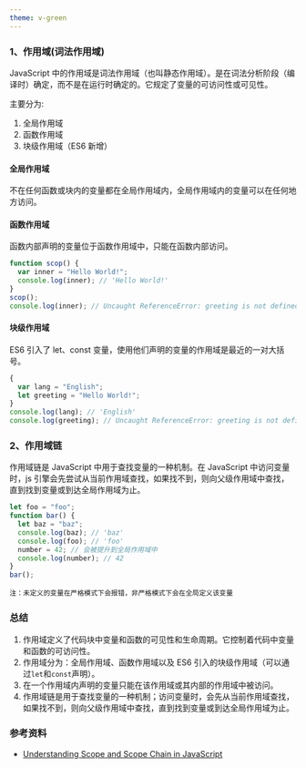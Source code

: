 ```yaml
---
theme: v-green
---
```


### 1、作用域(词法作用域)

JavaScript 中的作用域是词法作用域（也叫静态作用域）。是在词法分析阶段（编译时）确定，而不是在运行时确定的。它规定了变量的可访问性或可见性。

主要分为:

1. 全局作用域
2. 函数作用域
3. 块级作用域（ES6 新增）

#### 全局作用域

不在任何函数或块内的变量都在全局作用域内，全局作用域内的变量可以在任何地方访问。

#### 函数作用域

函数内部声明的变量位于函数作用域中，只能在函数内部访问。

```javascript
function scop() {
  var inner = "Hello World!";
  console.log(inner); // 'Hello World!'
}
scop();
console.log(inner); // Uncaught ReferenceError: greeting is not defined
```

#### 块级作用域

ES6 引入了 let、const 变量，使用他们声明的变量的作用域是最近的一对大括号。

```javascript
{
  var lang = "English";
  let greeting = "Hello World!";
}
console.log(lang); // 'English'
console.log(greeting); // Uncaught ReferenceError: greeting is not defined
```

### 2、作用域链

作用域链是 JavaScript 中用于查找变量的一种机制。在 JavaScript 中访问变量时，js 引擎会先尝试从当前作用域查找，如果找不到，则向父级作用域中查找，直到找到变量或到达全局作用域为止。

```javascript
let foo = "foo";
function bar() {
  let baz = "baz";
  console.log(baz); // 'baz'
  console.log(foo); // 'foo'
  number = 42; // 会被提升到全局作用域中
  console.log(number); // 42
}
bar();
```

`注：未定义的变量在严格模式下会报错，非严格模式下会在全局定义该变量`

### 总结

1. 作用域定义了代码块中变量和函数的可见性和生命周期。它控制着代码中变量和函数的可访问性。
2. 作用域分为：全局作用域、函数作用域以及 ES6 引入的块级作用域（可以通过`let`和`const`声明）。
3. 在一个作用域内声明的变量只能在该作用域或其内部的作用域中被访问。
4. 作用域链是用于查找变量的一种机制；访问变量时，会先从当前作用域查找，如果找不到，则向父级作用域中查找，直到找到变量或到达全局作用域为止。

### 参考资料

- [Understanding Scope and Scope Chain in JavaScript](https://blog.bitsrc.io/understanding-scope-and-scope-chain-in-javascript-f6637978cf53)
